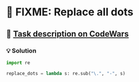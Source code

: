 # 📝 FIXME: Replace all dots

## 🔗 [Task description on CodeWars](https://www.codewars.com/kata/596c6eb85b0f515834000049)

### 💡 Solution

```python
import re

replace_dots = lambda s: re.sub("\.", "-", s)
```
